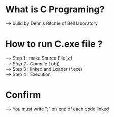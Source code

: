 # What is C Programing?
==> bulid by Dennis Ritchie of Bell laboratory

# How to run C.exe file ?
--> Step 1 : make Source File(*.c) <br>
--> Step 2 : Compile (*.obj) <br>
--> Step 3 : linked and Loader (*.exe) <br>
--> Step 4 : Execution  <br>

# Confirm
--> You must write ";" on end of each code linked
